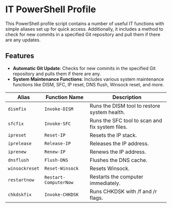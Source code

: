 # IT PowerShell Profile

This PowerShell profile script contains a number of useful IT functions with simple aliases set up for quick access. Additionally, it includes a method to check for new commits in a specified Git repository and pull them if there are any updates.

## Features

- **Automatic Git Update**: Checks for new commits in the specified Git repository and pulls them if there are any.
- **System Maintenance Functions**: Includes various system maintenance functions like DISM, SFC, IP reset, DNS flush, Winsock reset, and more.

| Alias          | Function Name          | Description                              |
|----------------|------------------------|------------------------------------------|
| `dismfix`      | `Invoke-DISM`          | Runs the DISM tool to restore system health. |
| `sfcfix`       | `Invoke-SFC`           | Runs the SFC tool to scan and fix system files. |
| `ipreset`      | `Reset-IP`             | Resets the IP stack.                     |
| `iprelease`    | `Release-IP`           | Releases the IP address.                 |
| `iprenew`      | `Renew-IP`             | Renews the IP address.                   |
| `dnsflush`     | `Flush-DNS`            | Flushes the DNS cache.                   |
| `winsockreset` | `Reset-Winsock`        | Resets Winsock.                          |
| `restartnow`   | `Restart-ComputerNow`  | Restarts the computer immediately.       |
| `chkdskfix`    | `Invoke-CHKDSK`        | Runs CHKDSK with /f and /r flags.        |
